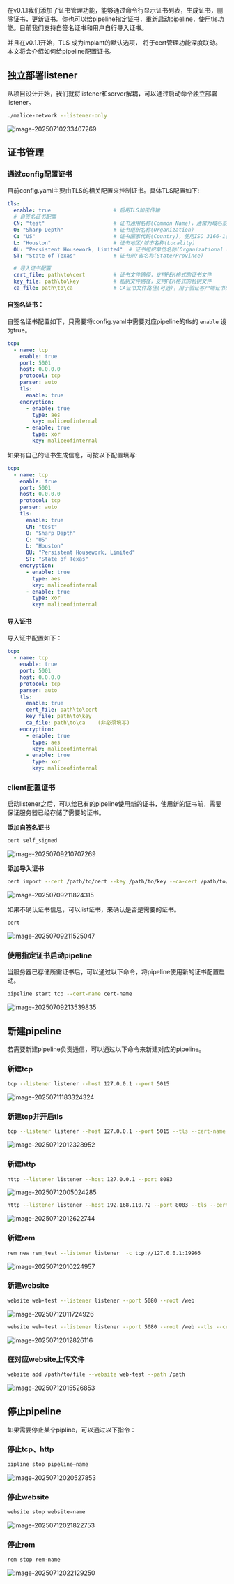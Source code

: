 

在v0.1.1我们添加了证书管理功能，能够通过命令行显示证书列表，生成证书，删除证书，更新证书。你也可以给pipeline指定证书，重新启动pipeline，使用tls功能。目前我们支持自签名证书和用户自行导入证书。

并且在v0.1.1开始，TLS 成为implant的默认选项， 将于cert管理功能深度联动。
本文将会介绍如何给pipeline配置证书。
## 独立部署listener

从项目设计开始，我们就将listener和server解耦，可以通过启动命令独立部署listener。
```bash
./malice-network --listener-only
```

![image-20250710233407269](/IoM/assets/listener_start.png)

## 证书管理
### 通过config配置证书
目前config.yaml主要由TLS的相关配置来控制证书。具体TLS配置如下:
```yaml
tls:  
  enable: true                    # 启用TLS加密传输
  # 自签名证书配置
  CN: "test"                      # 证书通用名称(Common Name)，通常为域名或IP地址
  O: "Sharp Depth"                # 证书组织名称(Organization)
  C: "US"                         # 证书国家代码(Country)，使用ISO 3166-1标准
  L: "Houston"                    # 证书地区/城市名称(Locality)
  OU: "Persistent Housework, Limited"  # 证书组织单位名称(Organizational Unit)
  ST: "State of Texas"            # 证书州/省名称(State/Province)

  # 导入证书配置
  cert_file: path\to\cert         # 证书文件路径，支持PEM格式的证书文件
  key_file: path\to\key           # 私钥文件路径，支持PEM格式的私钥文件
  ca_file: path\to\ca             # CA证书文件路径(可选)，用于验证客户端证书的CA证书
```

#### 自签名证书：

自签名证书配置如下，只需要将config.yaml中需要对应pipeline的tls的 `enable` 设为true。

```yaml
tcp:  
  - name: tcp  
    enable: true  
    port: 5001  
    host: 0.0.0.0  
    protocol: tcp  
    parser: auto  
    tls:  
      enable: true  
    encryption:  
      - enable: true  
        type: aes  
        key: maliceofinternal  
      - enable: true  
        type: xor  
        key: maliceofinternal
```

如果有自己的证书生成信息，可按以下配置填写:
```yaml
tcp:  
  - name: tcp  
    enable: true  
    port: 5001  
    host: 0.0.0.0  
    protocol: tcp  
    parser: auto  
    tls:  
	  enable: true
      CN: "test"
      O: "Sharp Depth"
      C: "US"
      L: "Houston"
      OU: "Persistent Housework, Limited"
      ST: "State of Texas"  
    encryption:  
      - enable: true  
        type: aes  
        key: maliceofinternal  
      - enable: true 
	    type: xor
		key: maliceofinternal
```
#### 导入证书

导入证书配置如下：
```yaml
tcp:  
  - name: tcp  
    enable: true  
    port: 5001  
    host: 0.0.0.0  
    protocol: tcp  
    parser: auto  
    tls:  
      enable: true  
      cert_file: path\to\cert  
      key_file: path\to\key  
      ca_file: path\to\ca    (非必须填写)
    encryption:  
      - enable: true  
        type: aes  
        key: maliceofinternal  
      - enable: true  
        type: xor  
        key: maliceofinternal
```

### client配置证书
启动listener之后，可以给已有的pipeline使用新的证书，使用新的证书前，需要保证服务器已经存储了需要的证书。

**添加自签名证书**

```bash
cert self_signed
```

![image-20250709210707269](/IoM/assets/generate_self_cert.png)

**添加导入证书**
```bash
cert import --cert /path/to/cert --key /path/to/key --ca-cert /path/to/ca
```

 ![image-20250709211824315](/IoM/assets/cert_imported.png)
 
 如果不确认证书信息，可以list证书，来确认是否是需要的证书。

```bash
cert
```


![image-20250709211525047](/IoM/assets/cert_list.png)

### 使用指定证书启动pipeline
当服务器已存储所需证书后，可以通过以下命令，将pipeline使用新的证书配置启动。

```bash
pipeline start tcp --cert-name cert-name
```

![image-20250709213539835](/IoM/assets/cert_pipeline_start.png)

## 新建pipeline

若需要新建pipeline负责通信，可以通过以下命令来新建对应的pipeline。
### 新建tcp

```bash
tcp --listener listener --host 127.0.0.1 --port 5015
```

![image-20250711183324324](/IoM/assets/tcp_new.png)
### 新建tcp并开启tls

```bash
tcp --listener listener --host 127.0.0.1 --port 5015 --tls --cert-name cert-name
```

![image-20250712012328952](/IoM/assets/tcp_new_tls.png)

### 新建http
```bash
http --listener listener --host 127.0.0.1 --port 8083
```

![image-20250712005024285](/IoM/assets/http_new.png)

```bash
http --listener listener --host 192.168.110.72 --port 8083 --tls --cert-name DETERMINED_NIECE
```

![image-20250712012622744](/IoM/assets/http_new_tls.png)

### 新建rem
```bash
rem new rem_test --listener listener  -c tcp://127.0.0.1:19966
```

![image-20250712010224957](/IoM/assets/rem_new.png)

### 新建website
```bash
website web-test --listener listener --port 5080 --root /web
```

![image-20250712011724926](/IoM/assets/website_new.png)

```bash
website web-test --listener listener --port 5080 --root /web --tls --cert-name GOOD_BEETLE
```

![image-20250712012826116](/IoM/assets/web_new_tls.png)
### 在对应website上传文件
```bash
website add /path/to/file --website web-test --path /path
```

![image-20250712015526853](/IoM/assets/web-content-add.png)

## 停止pipeline
如果需要停止某个pipline，可以通过以下指令：
### 停止tcp、http
```bash
pipline stop pipeline—name
```

![image-20250712020527853](/IoM/assets/tcp_stop.png)
### 停止website
```bash
website stop website-name
```

![image-20250712021822753](/IoM/assets/website_stop.png)
### 停止rem
```bash
rem stop rem-name
```

![image-20250712022129250](/IoM/assets/rem_stop.png)